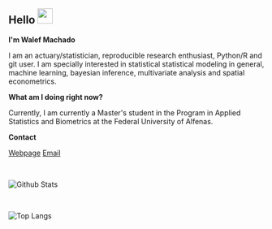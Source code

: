 
## Hello <img src="https://raw.githubusercontent.com/aemmadi/aemmadi/master/wave.gif" width="30px">

**I'm Walef Machado** 

I am an actuary/statistician, reproducible research enthusiast, Python/R and git user. I am specially interested in statistical statistical modeling in general, machine learning, bayesian inference, multivariate analysis and spatial econometrics.

**What am I doing right now?**

Currently, I am currently a Master's student in the Program in Applied Statistics and Biometrics at the Federal University of Alfenas.

**Contact** 

[Webpage](walefmachado.github.io)
[Email](mailto:walefm2@gmail.com)  

<br/>

![Github Stats](https://github-readme-stats.vercel.app/api?username=walefmachado&count_private=true&show_icons=true&include_all_commits=true)

<br/>

![Top Langs](https://github-readme-stats.vercel.app/api/top-langs/?username=walefmachado&hide=TeX&layout=compact)

<!--
**walefmachado/walefmachado** is a ✨ _special_ ✨ repository because its `README.md` (this file) appears on your GitHub profile.

Here are some ideas to get you started:

- 🔭 I’m currently working on ...
- 🌱 I’m currently learning ...
- 👯 I’m looking to collaborate on ...
- 🤔 I’m looking for help with ...
- 💬 Ask me about ...
- 📫 How to reach me: ...
- 😄 Pronouns: ...
- ⚡ Fun fact: ...
-->

